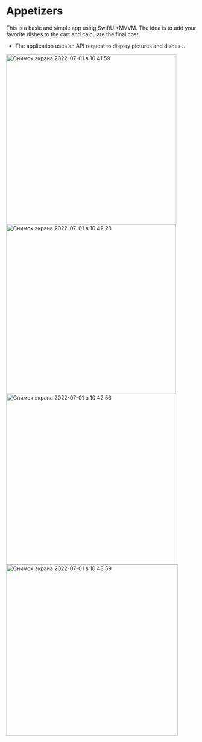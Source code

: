 # Appetizers

This is a basic and simple app using SwiftUI+MVVM. The idea is to add your favorite dishes to the cart and calculate the final cost. 
* The application uses an API request to display pictures and dishes...

<img width="451" alt="Снимок экрана 2022-07-01 в 10 41 59" src="https://user-images.githubusercontent.com/105271727/176848492-427344ad-ade4-4902-805b-3d070d27c8b1.png">

<img width="450" alt="Снимок экрана 2022-07-01 в 10 42 28" src="https://user-images.githubusercontent.com/105271727/176848574-759e6c69-2c1b-4072-a57d-5f7dc9709b1c.png">

<img width="453" alt="Снимок экрана 2022-07-01 в 10 42 56" src="https://user-images.githubusercontent.com/105271727/176848653-faf1f3c4-b92d-4446-9875-d028cf5a31ea.png">

<img width="455" alt="Снимок экрана 2022-07-01 в 10 43 59" src="https://user-images.githubusercontent.com/105271727/176848838-c1a2182f-4a5d-471d-981f-e457e0f1f7a8.png">
